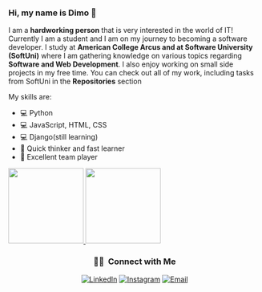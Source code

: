 ### Hi, my name is Dimo 👋

<!--
**DimoDimchev/DimoDimchev** is a ✨ _special_ ✨ repository because its `README.md` (this file) appears on your GitHub profile.

-->
I am a **hardworking person** that is very interested in the world of IT! Currently I am a student and I am on my journey to becoming a software developer. I study at **American College Arcus and at Software University (SoftUni)** where I am gathering knowledge on various topics regarding **Software and Web Development**. I also enjoy working on small side projects in my free time. You can check out all of my work, including tasks from SoftUni in the **Repositories** section
  
  My skills are:
  - 💻  Python
  - 💻  JavaScript, HTML, CSS
  - 💻  Django(still learning)
  - 🤔  Quick thinker and fast learner
  - 🤔  Excellent team player

  <a href="https://github.com/DimoDimchev">
    <img height="150em" src="https://github-readme-stats.vercel.app/api?username=DimoDimchev&theme=dark&show_icons=true" />
    <img height="150em" src="https://github-readme-stats.vercel.app/api/top-langs/?username=DimoDimchev&theme=dark&layout=compact" />
  </a>


<br/>
<h3 align="center"> 🤝🏻 &nbsp;Connect with Me </h3>

<p align="center">
<a href="https://www.linkedin.com/in/dimo-dimchev-a06143166/"><img alt="LinkedIn" src="https://img.shields.io/badge/LinkedIn-Dimo%20Dimchev%20-blue?style=flat-square&logo=linkedin"></a>
<a href="https://www.instagram.com/_haripotur/"><img alt="Instagram" src="https://img.shields.io/badge/Instagram-_haripotur-blue?style=flat-square&logo=instagram"></a>
<a href="ddimchev7@gmail.com"><img alt="Email" src="https://img.shields.io/badge/Email-ddimchev7@gmail.com-blue?style=flat-square&logo=gmail"></a>
</p>
